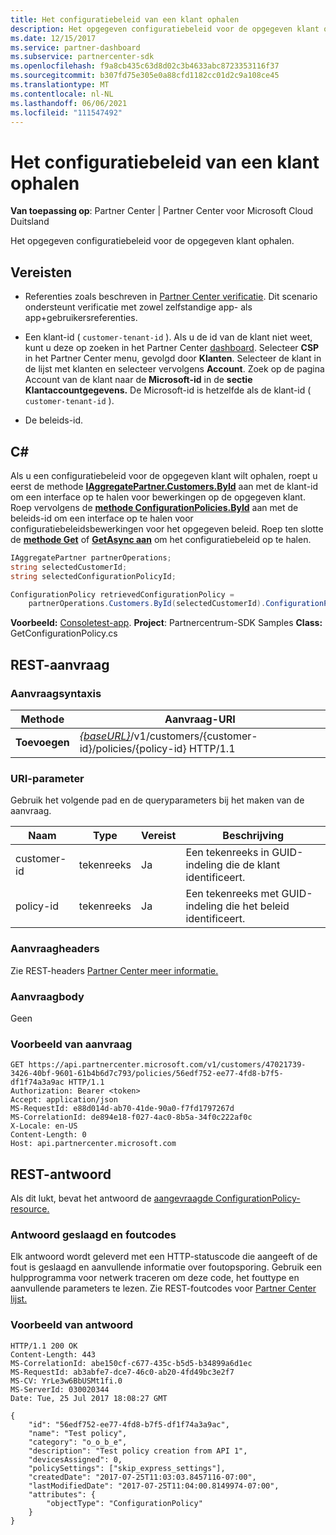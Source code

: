 ```yaml
---
title: Het configuratiebeleid van een klant ophalen
description: Het opgegeven configuratiebeleid voor de opgegeven klant ophalen.
ms.date: 12/15/2017
ms.service: partner-dashboard
ms.subservice: partnercenter-sdk
ms.openlocfilehash: f9a8cb435c63d8d02c3b4633abc8723353116f37
ms.sourcegitcommit: b307fd75e305e0a88cfd1182cc01d2c9a108ce45
ms.translationtype: MT
ms.contentlocale: nl-NL
ms.lasthandoff: 06/06/2021
ms.locfileid: "111547492"
---
```

# <a name="retrieve-a-customers-configuration-policy"></a>Het configuratiebeleid van een klant ophalen

**Van toepassing op**: Partner Center | Partner Center voor Microsoft Cloud Duitsland

Het opgegeven configuratiebeleid voor de opgegeven klant ophalen.

## <a name="prerequisites"></a>Vereisten

- Referenties zoals beschreven in [Partner Center verificatie](partner-center-authentication.md). Dit scenario ondersteunt verificatie met zowel zelfstandige app- als app+gebruikersreferenties.

- Een klant-id ( `customer-tenant-id` ). Als u de id van de klant niet weet, kunt u deze op zoeken in het Partner Center [dashboard](https://partner.microsoft.com/dashboard). Selecteer **CSP** in het Partner Center menu, gevolgd door **Klanten**. Selecteer de klant in de lijst met klanten en selecteer vervolgens **Account**. Zoek op de pagina Account van de klant naar de **Microsoft-id** in de **sectie Klantaccountgegevens.** De Microsoft-id is hetzelfde als de klant-id ( `customer-tenant-id` ).

- De beleids-id.

## <a name="c"></a>C\#

Als u een configuratiebeleid voor de opgegeven klant wilt ophalen, roept u eerst de methode [**IAggregatePartner.Customers.ById**](/dotnet/api/microsoft.store.partnercenter.customers.icustomercollection.byid) aan met de klant-id om een interface op te halen voor bewerkingen op de opgegeven klant. Roep vervolgens de [**methode ConfigurationPolicies.ById**](/dotnet/api/microsoft.store.partnercenter.devicesdeployment.iconfigurationpolicycollection.byid) aan met de beleids-id om een interface op te halen voor configuratiebeleidsbewerkingen voor het opgegeven beleid. Roep ten slotte de [**methode Get**](/dotnet/api/microsoft.store.partnercenter.devicesdeployment.iconfigurationpolicy.get) of [**GetAsync aan**](/dotnet/api/microsoft.store.partnercenter.devicesdeployment.iconfigurationpolicy.getasync) om het configuratiebeleid op te halen.

``` csharp
IAggregatePartner partnerOperations;
string selectedCustomerId;
string selectedConfigurationPolicyId;

ConfigurationPolicy retrievedConfigurationPolicy =
    partnerOperations.Customers.ById(selectedCustomerId).ConfigurationPolicies.ById(selectedConfigurationPolicyId).Get();
```

**Voorbeeld:** [Consoletest-app](console-test-app.md). **Project**: Partnercentrum-SDK Samples **Class:** GetConfigurationPolicy.cs

## <a name="rest-request"></a>REST-aanvraag

### <a name="request-syntax"></a>Aanvraagsyntaxis

| Methode  | Aanvraag-URI                                                                                          |
|---------|------------------------------------------------------------------------------------------------------|
| **Toevoegen** | [*{baseURL}*](partner-center-rest-urls.md)/v1/customers/{customer-id}/policies/{policy-id} HTTP/1.1 |

### <a name="uri-parameter"></a>URI-parameter

Gebruik het volgende pad en de queryparameters bij het maken van de aanvraag.

| Naam        | Type   | Vereist | Beschrijving                                           |
|-------------|--------|----------|-------------------------------------------------------|
| customer-id | tekenreeks | Ja      | Een tekenreeks in GUID-indeling die de klant identificeert. |
| policy-id   | tekenreeks | Ja      | Een tekenreeks met GUID-indeling die het beleid identificeert.   |

### <a name="request-headers"></a>Aanvraagheaders

Zie REST-headers [Partner Center meer informatie.](headers.md)

### <a name="request-body"></a>Aanvraagbody

Geen

### <a name="request-example"></a>Voorbeeld van aanvraag

```http
GET https://api.partnercenter.microsoft.com/v1/customers/47021739-3426-40bf-9601-61b4b6d7c793/policies/56edf752-ee77-4fd8-b7f5-df1f74a3a9ac HTTP/1.1
Authorization: Bearer <token>
Accept: application/json
MS-RequestId: e88d014d-ab70-41de-90a0-f7fd1797267d
MS-CorrelationId: de894e18-f027-4ac0-8b5a-34f0c222af0c
X-Locale: en-US
Content-Length: 0
Host: api.partnercenter.microsoft.com
```

## <a name="rest-response"></a>REST-antwoord

Als dit lukt, bevat het antwoord de [aangevraagde ConfigurationPolicy-resource.](device-deployment-resources.md#configurationpolicy)

### <a name="response-success-and-error-codes"></a>Antwoord geslaagd en foutcodes

Elk antwoord wordt geleverd met een HTTP-statuscode die aangeeft of de fout is geslaagd en aanvullende informatie over foutopsporing. Gebruik een hulpprogramma voor netwerk traceren om deze code, het fouttype en aanvullende parameters te lezen. Zie REST-foutcodes voor [Partner Center lijst.](error-codes.md)

### <a name="response-example"></a>Voorbeeld van antwoord

```http
HTTP/1.1 200 OK
Content-Length: 443
MS-CorrelationId: abe150cf-c677-435c-b5d5-b34899a6d1ec
MS-RequestId: ab3abfe7-dce7-46c0-ab20-4fd49bc3e2f7
MS-CV: YrLe3w6BbUSMt1fi.0
MS-ServerId: 030020344
Date: Tue, 25 Jul 2017 18:08:27 GMT

{
    "id": "56edf752-ee77-4fd8-b7f5-df1f74a3a9ac",
    "name": "Test policy",
    "category": "o_o_b_e",
    "description": "Test policy creation from API 1",
    "devicesAssigned": 0,
    "policySettings": ["skip_express_settings"],
    "createdDate": "2017-07-25T11:03:03.8457116-07:00",
    "lastModifiedDate": "2017-07-25T11:04:00.8149974-07:00",
    "attributes": {
        "objectType": "ConfigurationPolicy"
    }
}
```
